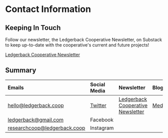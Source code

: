 # Contact Information

## Keeping In Touch

Follow our newsletter, the Ledgerback Cooperative Newsletter, on Substack to keep up-to-date with the cooperative's current and future projects!

[Ledgerback Cooperative Newsletter](https://ledgerback.substack.com/)

## Summary

| Emails | Social Media | Newsletter | Blog | Domains | Ethereum | Github |
| :--- | :--- | :--- | :--- | :--- | :--- | :--- |
| hello@ledgerback.coop | [Twitter](https://twitter.com/ledgerback) | [Ledgerback Cooperative Newsletter](https://ledgerback.substack.com/) | [Medium](https://medium.com/@ledgerback) | www.ledgerback.coop | 0xc7978F8Cb4d826E209911237676d1eeAF17942F4 | [Meta-organization](https://github.com/TheLedgerbackNetwork) |
| ledgerback@gmail.com | Facebook |  |  |  |  |  |
| researchcoop@ledgerback.coop | Instagram |  |  |  |  |  |



